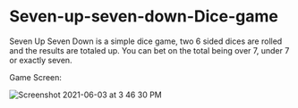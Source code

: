 # Seven-up-seven-down-Dice-game

Seven Up Seven Down is a simple dice game, two 6 sided dices are rolled and the results are totaled up. 
You can bet on the total being over 7, under 7 or exactly seven.

Game Screen:



![Screenshot 2021-06-03 at 3 46 30 PM](https://user-images.githubusercontent.com/43086644/120629242-3c845f00-c483-11eb-8fc6-fbfefd6e7b98.png)
